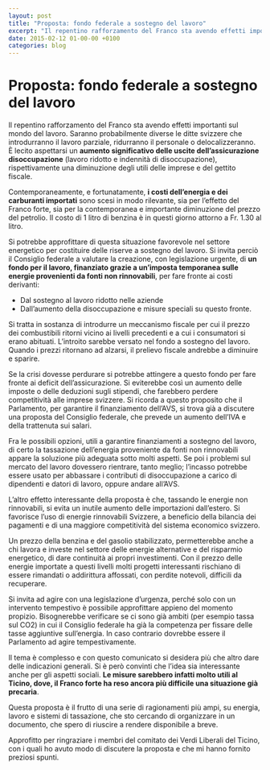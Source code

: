 ```yaml
---
layout: post
title: "Proposta: fondo federale a sostegno del lavoro"
excerpt: "Il repentino rafforzamento del Franco sta avendo effetti importanti sul mondo del lavoro. Saranno probabilmente diverse le ditte svizzere che introdurranno il lavoro parziale, ridurranno il personale o delocalizzeranno. È lecito aspettarsi un aumento significativo delle uscite dell’assicurazione disoccupazion..."
date: 2015-02-12 01-00-00 +0100
categories: blog
---
```


# Proposta: fondo federale a sostegno del lavoro

Il repentino rafforzamento del Franco sta avendo effetti importanti sul mondo del lavoro. Saranno probabilmente diverse le ditte svizzere che introdurranno il lavoro parziale, ridurranno il personale o delocalizzeranno. È lecito aspettarsi un **aumento significativo delle uscite dell’assicurazione disoccupazione** (lavoro ridotto e indennità di disoccupazione), rispettivamente una diminuzione degli utili delle imprese e del gettito fiscale.

Contemporaneamente, e fortunatamente, **i costi dell’energia e dei carburanti importati** sono scesi in modo rilevante, sia per l’effetto del Franco forte, sia per la contemporanea e importante diminuzione del prezzo del petrolio. Il costo di 1 litro di benzina è in questi giorno attorno a Fr. 1.30 al litro.

Si potrebbe approfittare di questa situazione favorevole nel settore energetico per costituire delle riserve a sostegno del lavoro. Si invita perciò il Consiglio federale a valutare la creazione, con legislazione urgente, di **un fondo per il lavoro, finanziato grazie a un’imposta temporanea sulle energie provenienti da fonti non rinnovabili**, per fare fronte ai costi derivanti:

* Dal sostegno al lavoro ridotto nelle aziende
* Dall’aumento della disoccupazione e misure speciali su questo fronte.

Si tratta in sostanza di introdurre un meccanismo fiscale per cui il prezzo dei combustibili ritorni vicino ai livelli precedenti e a cui i consumatori si erano abituati. L’introito sarebbe versato nel fondo a sostegno del lavoro. Quando i prezzi ritornano ad alzarsi, il prelievo fiscale andrebbe a diminuire e sparire.

Se la crisi dovesse perdurare si potrebbe attingere a questo fondo per fare fronte ai deficit dell’assicurazione. Si eviterebbe così un aumento delle imposte o delle deduzioni sugli stipendi, che farebbero perdere competitività alle imprese svizzere. Si ricorda a questo proposito che il Parlamento, per garantire il finanziamento dell’AVS, si trova già a discutere una proposta del Consiglio federale, che prevede un aumento dell’IVA e della trattenuta sui salari.

Fra le possibili opzioni, utili a garantire finanziamenti a sostegno del lavoro, di certo la tassazione dell’energia proveniente da fonti non rinnovabili appare la soluzione più adeguata sotto molti aspetti. Se poi i problemi sul mercato del lavoro dovessero rientrare, tanto meglio; l’incasso potrebbe essere usato per abbassare i contributi di disoccupazione a carico di dipendenti e datori di lavoro, oppure andare all’AVS.

L’altro effetto interessante della proposta è che, tassando le energie non rinnovabili, si evita un inutile aumento delle importazioni dall’estero. Si favorisce l’uso di energie rinnovabili Svizzere, a beneficio della bilancia dei pagamenti e di una maggiore competitività del sistema economico svizzero.

Un prezzo della benzina e del gasolio stabilizzato, permetterebbe anche a chi lavora e investe nel settore delle energie alternative e del risparmio energetico, di dare continuità ai propri investimenti. Con il prezzo delle energie importate a questi livelli molti progetti interessanti rischiano di essere rimandati o addirittura affossati, con perdite notevoli, difficili da recuperare.

Si invita ad agire con una legislazione d’urgenza, perché solo con un intervento tempestivo è possibile approfittare appieno del momento propizio. Bisognerebbe verificare se ci sono già ambiti (per esempio tassa sul CO2) in cui il Consiglio federale ha già la competenza per fissare delle tasse aggiuntive sull’energia. In caso contrario dovrebbe essere il Parlamento ad agire tempestivamente.

Il tema è complesso e con questo comunicato si desidera più che altro dare delle indicazioni generali. Si è però convinti che l’idea sia interessante anche per gli aspetti sociali. **Le misure sarebbero infatti molto utili al Ticino, dove, il Franco forte ha reso ancora più difficile una situazione già precaria**.

Questa proposta è il frutto di una serie di ragionamenti più ampi, su energia, lavoro e sistemi di tassazione, che sto cercando di organizzare in un documento, che spero di riuscire a rendere disponibile a breve. 

Approfitto per ringraziare i membri del comitato dei Verdi Liberali del Ticino, con i quali ho avuto modo di discutere la proposta e che mi hanno fornito preziosi spunti.

